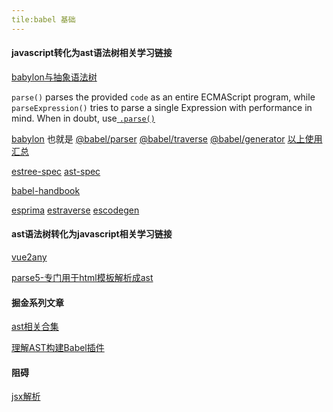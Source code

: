 ```yaml
---
tile:babel 基础
---
```






#### javascript转化为ast语法树相关学习链接

[babylon与抽象语法树](https://github.com/Pines-Cheng/blog/issues/53)

`parse()` parses the provided `code` as an entire ECMAScript program, while `parseExpression()` tries to parse a single Expression with performance in mind. When in doubt, use[ `.parse()`](https://babeljs.io/docs/en/next/babel-parser.html#options)

[babylon](https://www.npmjs.com/package/babylon)  也就是  [@babel/parser](https://babeljs.io/docs/en/babel-parser)   [@babel/traverse](https://github.com/babel/babel/tree/master/packages/babel-traverse)   [@babel/generator](https://babeljs.io/docs/en/babel-generator)  [以上使用汇总](https://github.com/jamiebuilds/babel-handbook/blob/master/translations/en/plugin-handbook.md#babel-traverse)

[estree-spec](https://github.com/estree/estree)    [ast-spec](https://github.com/babel/babylon/blob/master/ast/spec.md)

[babel-handbook](https://github.com/jamiebuilds/babel-handbook/blob/master/translations/zh-Hans/README.md)

[esprima](http://esprima.org/demo/parse.html#)  [estraverse](https://github.com/estools/estraverse)   [escodegen](https://github.com/estools/escodegen)

#### ast语法树转化为javascript相关学习链接

[vue2any](https://github.com/surmon-china/vue2any)

[parse5-专门用于html模板解析成ast](https://github.com/inikulin/parse5/blob/master/packages/parse5/docs/index.md)

#### 掘金系列文章

[ast相关合集](https://juejin.im/collection/5bae34b5f265da5bdbaa95a6)

[理解AST构建Babel插件](https://juejin.im/post/5b03caea518825428630d407)



#### 阻碍

[jsx解析](https://jasonformat.com/wtf-is-jsx/)

